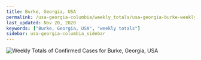 ```yaml
---
title: Burke, Georgia, USA
permalink: /usa-georgia-columbia/weekly_totals/usa-georgia-burke-weekly_totals.html
last_updated: Nov 20, 2020
keywords: ["Burke, Georgia, USA", "weekly totals"]
sidebar: usa-georgia-columbia_sidebar
---
```


![Weekly Totals of Confirmed Cases for Burke, Georgia, USA](/covid_tracker/images/graphs/usa-georgia-burke-weekly_totals_graph.png)
